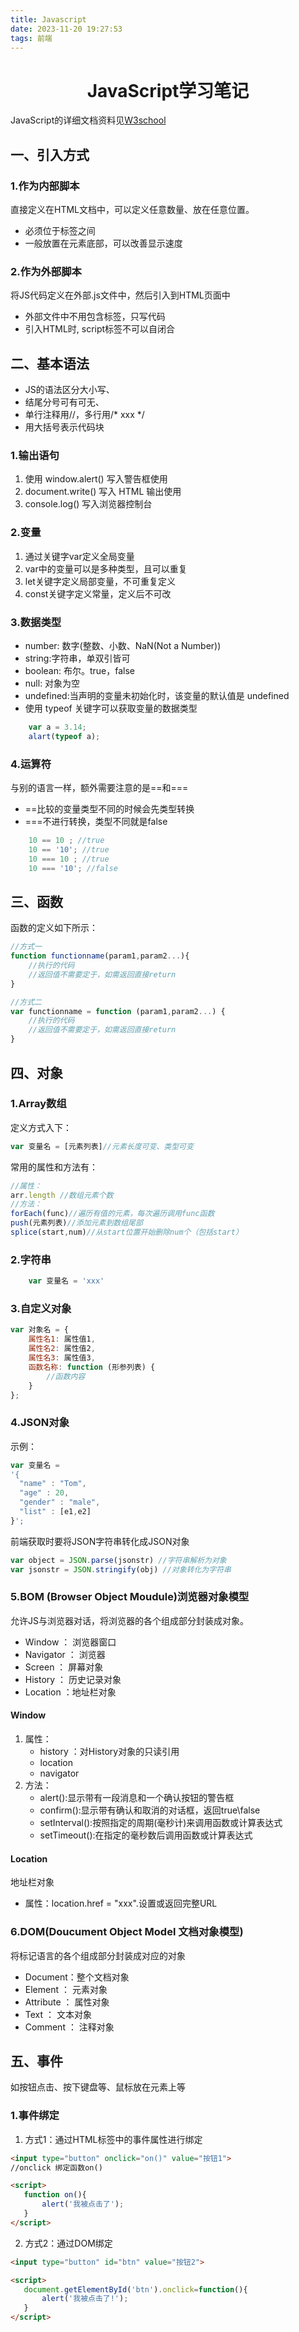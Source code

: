```yaml
---
title: Javascript
date: 2023-11-20 19:27:53
tags: 前端
---
```

# <center>JavaScript学习笔记
JavaScript的详细文档资料见[W3school](https://www.w3school.com.cn/jsref/index.asp)
## 一、引入方式
### 1.作为内部脚本
直接定义在HTML文档中，可以定义任意数量、放在任意位置。
- 必须位于<script></script>标签之间
- 一般放置在<body>元素底部，可以改善显示速度
### 2.作为外部脚本
将JS代码定义在外部.js文件中，然后引入到HTML页面中
- 外部文件中不用包含标签，只写代码
- 引入HTML时, script标签不可以自闭合
## 二、基本语法
- JS的语法区分大小写、
- 结尾分号可有可无、
- 单行注释用//，多行用/* xxx */
- 用大括号表示代码块
### 1.输出语句
1. 使用 window.alert() 写入警告框使用
2. document.write() 写入 HTML 输出使用
3. console.log() 写入浏览器控制台

### 2.变量
1. 通过关键字var定义全局变量
2. var中的变量可以是多种类型，且可以重复
3. let关键字定义局部变量，不可重复定义
4. const关键字定义常量，定义后不可改

### 3.数据类型
- number: 数字(整数、小数、NaN(Not a Number))
- string:字符串，单双引皆可
- boolean: 布尔。true，false
- null: 对象为空
- undefined:当声明的变量未初始化时，该变量的默认值是 undefined
- 使用 typeof 关键字可以获取变量的数据类型
```javascript
    var a = 3.14;
    alart(typeof a);
```
### 4.运算符
与别的语言一样，额外需要注意的是==和===
- ==比较的变量类型不同的时候会先类型转换
- ===不进行转换，类型不同就是false  
```javascript
    10 == 10 ; //true
    10 == '10'; //true
    10 === 10 ; //true
    10 === '10'; //false
```
## 三、函数
函数的定义如下所示：
```javascript
//方式一
function functionname(param1,param2...){
    //执行的代码
    //返回值不需要定于，如需返回直接return
}

//方式二
var functionname = function (param1,param2...) {
    //执行的代码
    //返回值不需要定于，如需返回直接return
}
```
## 四、对象
### 1.Array数组
定义方式入下：
```javascript
var 变量名 = [元素列表]//元素长度可变、类型可变
```
常用的属性和方法有：
```javascript
//属性：
arr.length //数组元素个数
//方法：
forEach(func)//遍历有值的元素，每次遍历调用func函数
push(元素列表)//添加元素到数组尾部
splice(start,num)//从start位置开始删除num个（包括start）
```
### 2.字符串
```javascript
    var 变量名 = 'xxx'
```
### 3.自定义对象
```javascript
var 对象名 = {
    属性名1: 属性值1,
    属性名2: 属性值2,
    属性名3: 属性值3,
    函数名称: function (形参列表) {
        //函数内容
    }
};
```
### 4.JSON对象
示例：
```javascript
var 变量名 = 
'{
  "name" : "Tom",
  "age" : 20,
  "gender" : "male",
  "list" : [e1,e2]
}';
```
前端获取时要将JSON字符串转化成JSON对象
```javascript
var object = JSON.parse(jsonstr) //字符串解析为对象
var jsonstr = JSON.stringify(obj) //对象转化为字符串
```
### 5.BOM (Browser Object Moudule)浏览器对象模型
允许JS与浏览器对话，将浏览器的各个组成部分封装成对象。
- Window ： 浏览器窗口
- Navigator ： 浏览器
- Screen ： 屏幕对象
- History ： 历史记录对象
- Location ：地址栏对象
#### Window
1. 属性：
    - history ：对History对象的只读引用
    - location
    - navigator
2. 方法：
    - alert():显示带有一段消息和一个确认按钮的警告框
    - confirm():显示带有确认和取消的对话框，返回true\false
    - setInterval():按照指定的周期(毫秒计)来调用函数或计算表达式
    - setTimeout():在指定的毫秒数后调用函数或计算表达式
#### Location
地址栏对象
- 属性：location.href = "xxx".设置或返回完整URL

### 6.DOM(Doucument Object Model 文档对象模型)
将标记语言的各个组成部分封装成对应的对象
- Document：整个文档对象
- Element ： 元素对象
- Attribute ： 属性对象
- Text ： 文本对象
- Comment ： 注释对象

## 五、事件
如按钮点击、按下键盘等、鼠标放在元素上等
### 1.事件绑定
1. 方式1：通过HTML标签中的事件属性进行绑定
```html
<input type="button" onclick="on()" value="按钮1">
//onclick 绑定函数on()

<script>
   function on(){
       alert('我被点击了');
   }
</script>

```
2. 方式2：通过DOM绑定
```html
<input type="button" id="btn" value="按钮2">

<script>
   document.getElementById('btn').onclick=function(){
       alert('我被点击了!');
   }
</script>
```
